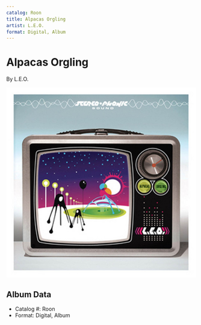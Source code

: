 ```yaml
---
catalog: Roon
title: Alpacas Orgling
artist: L.E.O.
format: Digital, Album
---
```


# Alpacas Orgling

By L.E.O.

![](../../assets/albumcovers/LEO-Alpacas_Orgling.png)

## Album Data

- Catalog #: Roon
- Format: Digital, Album

